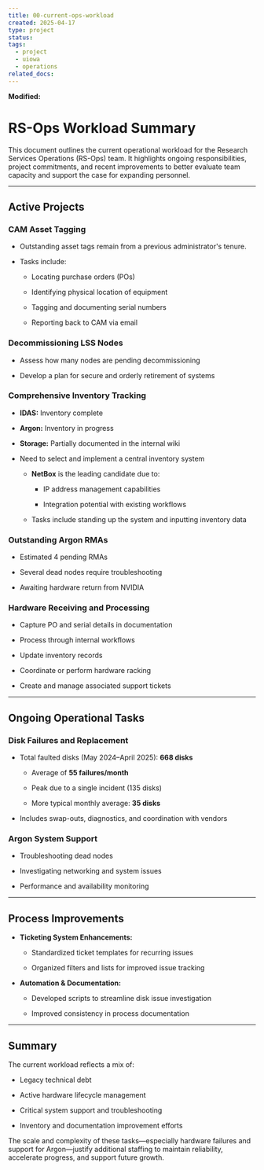 ```yaml
---
title: 00-current-ops-workload
created: 2025-04-17
type: project
status: 
tags:
  - project
  - uiowa
  - operations
related_docs:
---
```

**Modified:**

# RS-Ops Workload Summary

This document outlines the current operational workload for the Research Services Operations (RS-Ops) team. It highlights ongoing responsibilities, project commitments, and recent improvements to better evaluate team capacity and support the case for expanding personnel.

---

## Active Projects

### CAM Asset Tagging

- Outstanding asset tags remain from a previous administrator's tenure.
    
- Tasks include:
    
    - Locating purchase orders (POs)
        
    - Identifying physical location of equipment
        
    - Tagging and documenting serial numbers
        
    - Reporting back to CAM via email
        

### Decommissioning LSS Nodes

- Assess how many nodes are pending decommissioning
    
- Develop a plan for secure and orderly retirement of systems
    

### Comprehensive Inventory Tracking

- **IDAS:** Inventory complete
    
- **Argon:** Inventory in progress
    
- **Storage:** Partially documented in the internal wiki
    
- Need to select and implement a central inventory system
    
    - **NetBox** is the leading candidate due to:
        
        - IP address management capabilities
            
        - Integration potential with existing workflows
            
    - Tasks include standing up the system and inputting inventory data
        

### Outstanding Argon RMAs

- Estimated 4 pending RMAs
    
- Several dead nodes require troubleshooting
    
- Awaiting hardware return from NVIDIA
    

### Hardware Receiving and Processing

- Capture PO and serial details in documentation
    
- Process through internal workflows
    
- Update inventory records
    
- Coordinate or perform hardware racking
    
- Create and manage associated support tickets
    

---

## Ongoing Operational Tasks

### Disk Failures and Replacement

- Total faulted disks (May 2024–April 2025): **668 disks**
    
    - Average of **55 failures/month**
        
    - Peak due to a single incident (135 disks)
        
    - More typical monthly average: **35 disks**
        
- Includes swap-outs, diagnostics, and coordination with vendors
    

### Argon System Support

- Troubleshooting dead nodes
    
- Investigating networking and system issues
    
- Performance and availability monitoring
    

---

## Process Improvements

- **Ticketing System Enhancements:**
    
    - Standardized ticket templates for recurring issues
        
    - Organized filters and lists for improved issue tracking
        
- **Automation & Documentation:**
    
    - Developed scripts to streamline disk issue investigation
        
    - Improved consistency in process documentation
        

---

## Summary

The current workload reflects a mix of:

- Legacy technical debt
    
- Active hardware lifecycle management
    
- Critical system support and troubleshooting
    
- Inventory and documentation improvement efforts
    

The scale and complexity of these tasks—especially hardware failures and support for Argon—justify additional staffing to maintain reliability, accelerate progress, and support future growth.
